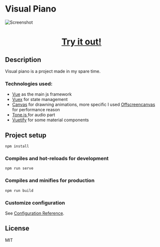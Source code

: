 # Visual Piano

![Screenshot](https://github.com/MicuEmerson/piano-app/blob/develop/visual-piano.jpg)
<h1 style="text-align:center"> <a href="https://micuemerson.github.io/piano-app"> Try it out! </a> </h1>
<h2>Description</h2>
Visual piano is a project made in my spare time. 
<h3> Technologies used: </h3>
  <ul>
    <li> <a href="https://vuejs.org/">Vue</a> as the main js framework</li>
    <li> <a href="https://vuex.vuejs.org/">Vuex</a> for state management</li>
    <li> <a href="https://developer.mozilla.org/en-US/docs/Web/HTML/Element/canvas">Canvas</a> for drawning animations, more specific I used <a href="https://developer.mozilla.org/en-US/docs/Web/API/OffscreenCanvas"> Offscreencanvas </a> for performance reason</li>
    <li> <a href="https://tonejs.github.io/">Tone.js </a> for audio part </li>
    <li> <a href="https://vuetifyjs.com/en/"> Vuetify</a> for some material components </li>
  </ul>

## Project setup
```
npm install
```

### Compiles and hot-reloads for development
```
npm run serve
```

### Compiles and minifies for production
```
npm run build
```

### Customize configuration
See [Configuration Reference](https://cli.vuejs.org/config/).

## License

MIT
